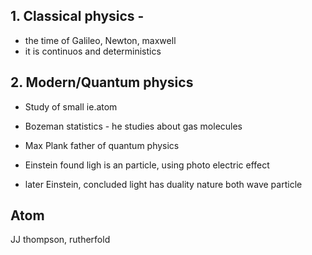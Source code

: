 ## 1. Classical physics - 
- the time of Galileo, Newton, maxwell 
- it is continuos and deterministics

## 2. Modern/Quantum physics 
- Study of small ie.atom

- Bozeman statistics - he studies about gas molecules
- Max Plank father of quantum physics
- Einstein found ligh is an particle, using photo electric effect
- later Einstein, concluded light has duality nature both wave particle


## Atom
JJ thompson, rutherfold
